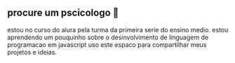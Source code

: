 ## procure um pscicologo 👋
estou no curso do alura pela turma da primeira serie do ensino medio.
estou aprendendo um pouquinho sobre o desinvolvimento de linguagem de programacao em javascript
uso este espaco para compartilhar meus projetos e ideias.
